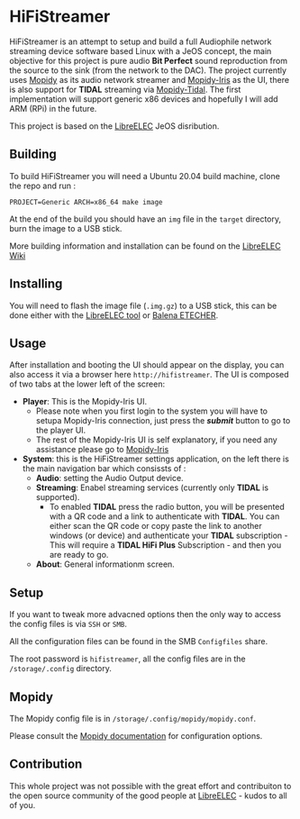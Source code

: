 # HiFiStreamer

HiFiStreamer is an attempt to setup and build a full Audiophile network streaming device software based Linux with a JeOS concept, the main objective for this project is pure audio **Bit Perfect** sound reproduction from the source to the sink (from the network to the DAC). The project currently uses [Mopidy](https://mopidy.com) as its audio network streamer and [Mopidy-Iris](https://github.com/jaedb/Iris) as the UI, there is also support for **TIDAL** streaming via [Mopidy-Tidal](https://github.com/tehkillerbee/mopidy-tidal). The first implementation will support generic x86 devices and hopefully I will add ARM (RPi) in the future. 

This project is based on the [LibreELEC](https://libreelec.tv) JeOS disribution.

## Building

To build HiFiStreamer you will need a Ubuntu 20.04 build machine, clone the repo and run :

`PROJECT=Generic ARCH=x86_64 make image`

At the end of the build you should have an `img` file in the `target` directory, burn the image to a USB stick.

More building information and installation can be found on the [LibreELEC Wiki](https://wiki.libreelec.tv)

## Installing

You will need to flash the image file (`.img.gz`) to a USB stick, this can be done either with the [LibreELEC tool](https://libreelec.tv/downloads/) or [Balena ETECHER](https://www.balena.io/etcher).

## Usage 

After installation and booting the UI should appear on the display, you can also
access it via a browser here `http://hifistreamer`. The UI is composed of two tabs
at the lower left of the screen:
- **Player**: This is the Mopidy-Iris UI.
    - Please note when you first login to the system you will have to setupa Mopidy-Iris connection, just press the ***submit*** button to go to the player UI.
    - The rest of the Mopidy-Iris UI is self explanatory, if you need any assistance please go to [Mopidy-Iris](https://github.com/jaedb/Iris)
- **System**: this is the HiFiStreamer settings application, on the left there is the main navigation bar which consissts of :
    - **Audio**: setting the Audio Output device.
    - **Streaming**: Enabel streaming services (currently only **TIDAL** is supported).
        - To enabled **TIDAL** press the radio button, you will be presented with a QR code and a link to authenticate with **TIDAL**. You can either scan the QR code or copy paste the link to another windows (or device) and authenticate your **TIDAL** subscription - This will require a **TIDAL HiFi Plus** Subscription - and then you are ready to go.
    - **About**: General informationm screen.

## Setup

If you want to tweak more advacned options then the only way to access the config files is via `SSH` or `SMB`.

All the configuration files can be found in the SMB `Configfiles` share.

The root password is `hifistreamer`, all the config files are in the `/storage/.config` directory.

## Mopidy

The Mopidy config file is in `/storage/.config/mopidy/mopidy.conf`.

Please consult the [Mopidy documentation](https://docs.mopidy.com/en/latest/) for configuration options.

## Contribution

This whole project was not possible with the great effort and contribuiton to the open source community of the good people at [LibreELEC](https://libreelec.tv) - kudos to all of you.

